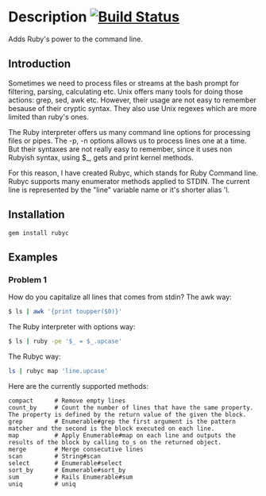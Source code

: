 # Description [![Build Status](https://secure.travis-ci.org/martinos/rubyc.png?branch=master)](http://travis-ci.org/martinos/rubyc)
Adds Ruby's power to the command line.
## Introduction
Sometimes we need to process files or streams at the bash prompt for filtering, parsing, calculating etc.  Unix offers many tools for doing those actions: grep, sed, awk etc. However, their usage are not easy to remember besause of their cryptic syntax. They also use Unix regexes which are more limited than ruby's ones.

The Ruby interpreter offers us many command line options for processing files or pipes. The -p, -n options allows us to process lines one at a time. But their syntaxes are not really easy to remember, since it uses non Rubyish syntax, using $_, gets and print kernel methods.

For this reason, I have created Rubyc, which stands for Ruby Command line. Rubyc supports many enumerator methods applied to STDIN. The current line is represented by the "line" variable name or it's shorter alias 'l.
## Installation
```
gem install rubyc
```
## Examples
### Problem 1
How do you capitalize all lines that comes from stdin?
The awk way: 
``` bash
$ ls | awk '{print toupper($0)}'
```
The Ruby interpreter with options way:
``` bash
$ ls | ruby -pe '$_ = $_.upcase'
```
The Rubyc way:
``` bash
ls | rubyc map 'line.upcase'
```
Here are the currently supported methods:
```
compact      # Remove empty lines
count_by     # Count the number of lines that have the same property. The property is defined by the return value of the given the block.
grep         # Enumerable#grep the first argument is the pattern matcher and the second is the block executed on each line.
map          # Apply Enumerable#map on each line and outputs the results of the block by calling to_s on the returned object.
merge        # Merge consecutive lines
scan         # String#scan
select       # Enumerable#select
sort_by      # Emumerable#sort_by
sum          # Rails Enumerable#sum
uniq         # uniq
```